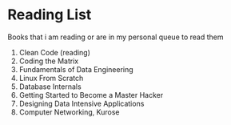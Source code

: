# Reading List
Books that i am reading or are in my personal queue to read them

1. Clean Code (reading)
2. Coding the Matrix
3. Fundamentals of Data Engineering
4. Linux From Scratch
5. Database Internals
6. Getting Started to Become a Master Hacker
7. Designing Data Intensive Applications
8. Computer Networking, Kurose
